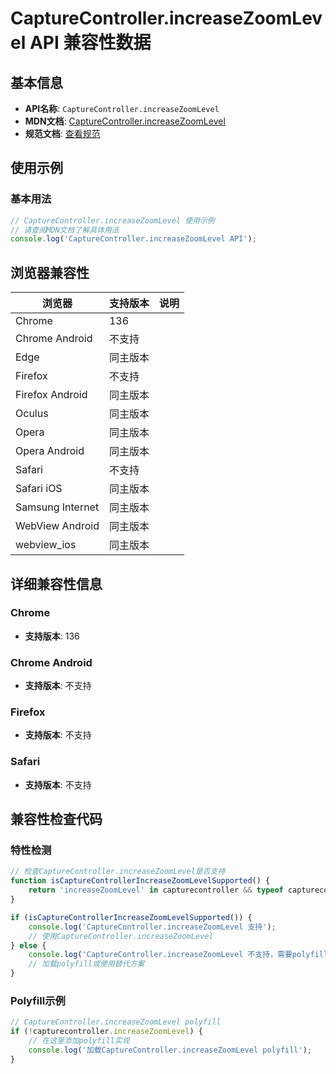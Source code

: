 # CaptureController.increaseZoomLevel API 兼容性数据

## 基本信息

- **API名称**: `CaptureController.increaseZoomLevel`
- **MDN文档**: [CaptureController.increaseZoomLevel](https://developer.mozilla.org/docs/Web/API/CaptureController/increaseZoomLevel)
- **规范文档**: [查看规范](https://w3c.github.io/mediacapture-surface-control/#dom-capturecontroller-increasezoomlevel)

## 使用示例

### 基本用法

```javascript
// CaptureController.increaseZoomLevel 使用示例
// 请查阅MDN文档了解具体用法
console.log('CaptureController.increaseZoomLevel API');
```

## 浏览器兼容性

| 浏览器 | 支持版本 | 说明 |
|--------|----------|------|
| Chrome | 136 |  |
| Chrome Android | 不支持 |  |
| Edge | 同主版本 |  |
| Firefox | 不支持 |  |
| Firefox Android | 同主版本 |  |
| Oculus | 同主版本 |  |
| Opera | 同主版本 |  |
| Opera Android | 同主版本 |  |
| Safari | 不支持 |  |
| Safari iOS | 同主版本 |  |
| Samsung Internet | 同主版本 |  |
| WebView Android | 同主版本 |  |
| webview_ios | 同主版本 |  |

## 详细兼容性信息

### Chrome

- **支持版本**: 136

### Chrome Android

- **支持版本**: 不支持

### Firefox

- **支持版本**: 不支持

### Safari

- **支持版本**: 不支持

## 兼容性检查代码

### 特性检测

```javascript
// 检查CaptureController.increaseZoomLevel是否支持
function isCaptureControllerIncreaseZoomLevelSupported() {
    return 'increaseZoomLevel' in capturecontroller && typeof capturecontroller.increaseZoomLevel === 'function';
}

if (isCaptureControllerIncreaseZoomLevelSupported()) {
    console.log('CaptureController.increaseZoomLevel 支持');
    // 使用CaptureController.increaseZoomLevel
} else {
    console.log('CaptureController.increaseZoomLevel 不支持，需要polyfill');
    // 加载polyfill或使用替代方案
}
```

### Polyfill示例

```javascript
// CaptureController.increaseZoomLevel polyfill
if (!capturecontroller.increaseZoomLevel) {
    // 在这里添加polyfill实现
    console.log('加载CaptureController.increaseZoomLevel polyfill');
}
```

